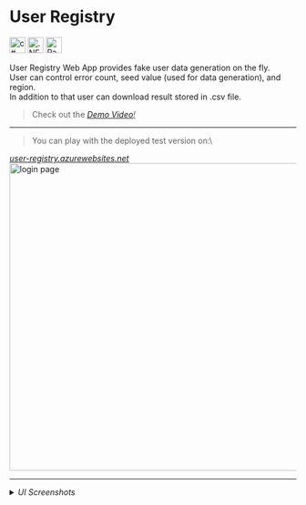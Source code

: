 # User Registry

<img src="https://img.shields.io/badge/C%23-239120?style=for-the-badge&logo=c-sharp&logoColor=white" alt="c#" height="28px"> <img src="https://img.shields.io/badge/.NET8-5C2D91?style=for-the-badge&logo=.net&logoColor=white" alt=".NET8" height="28px"> <img src="https://img.shields.io/badge/Blazor-8a70da?style=for-the-badge&logo=c-sharp&logoColor=white&" alt="Razor Pages" height="28px">

User Registry Web App provides fake user data generation on the fly.\
User can control error count, seed value (used for data generation), and region.\
In addition to that user can download result stored in .csv file. 


>Check out the <a href=""><u><i>Demo Video</a>!</i></u>

---

>You can play with the deployed test version on:\
<a href="/">
<u><i>user-registry.azurewebsites.net</i></u>
</a>

<img src="img/logged-in-multiple-users.png" alt="login page" width="540">

---

<details>
  <summary><i>UI Screenshots</i></summary>

<img src="img/registration-homer.png" alt="registration-homer" width="540">
<img src="img/login.png" alt="login" width="540">

</details>
